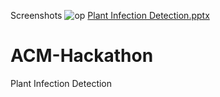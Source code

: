 Screenshots
![op](https://user-images.githubusercontent.com/104186416/202053314-2ccb80b4-04f7-40ca-9d53-b092d99cd899.jpg)
[Plant Infection Detection.pptx](https://github.com/santhanalakshmi21/ACM-Hackathon/files/9996536/Plant.Infection.Detection.pptx)

# ACM-Hackathon
Plant Infection Detection
